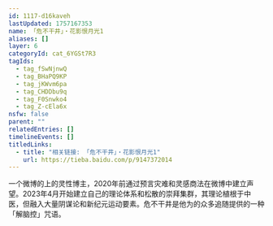 ```yaml
---
id: 1117-d16kaveh
lastUpdated: 1757167353
name: 「危不干井」・花影恨月光1
aliases: []
layer: 6
categoryId: cat_6YGSt7R3
tagIds:
  - tag_fSwNjnwQ
  - tag_BHaPQ9KP
  - tag_jKWvm6pa
  - tag_CHDDbu9q
  - tag_F0Snwko4
  - tag_Z-cEla6x
nsfw: false
parent: ""
relatedEntries: []
timelineEvents: []
titledLinks:
  - title: "相关链接: 「危不干井」・花影恨月光1"
    url: https://tieba.baidu.com/p/9147372014
---
```


一个微博的上的灵性博主，2020年前通过预言灾难和灵感商法在微博中建立声望。2023年4月开始建立自己的理论体系和松散的崇拜集群，其理论植根于中医，但融入大量阴谋论和新纪元运动要素。危不干井是他为的众多追随提供的一种「解脑控」咒语。